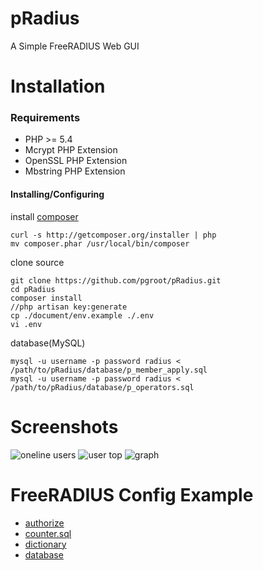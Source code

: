# pRadius
A Simple FreeRADIUS Web GUI

# Installation

### Requirements

* PHP >= 5.4
* Mcrypt PHP Extension
* OpenSSL PHP Extension
* Mbstring PHP Extension

#### Installing/Configuring

install [composer](http://getcomposer.org)
```
curl -s http://getcomposer.org/installer | php
mv composer.phar /usr/local/bin/composer
```
clone source
```
git clone https://github.com/pgroot/pRadius.git
cd pRadius
composer install
//php artisan key:generate
cp ./document/env.example ./.env
vi .env
```
database(MySQL)
```
mysql -u username -p password radius < /path/to/pRadius/database/p_member_apply.sql
mysql -u username -p password radius < /path/to/pRadius/database/p_operators.sql
```

# Screenshots
![oneline users](https://raw.githubusercontent.com/pgroot/pRadius/master/Screenshots/online.png)
![user top](https://raw.githubusercontent.com/pgroot/pRadius/master/Screenshots/usertop.png)
![graph](https://raw.githubusercontent.com/pgroot/pRadius/master/Screenshots/graph.png)

# FreeRADIUS Config Example
* [authorize](https://github.com/pgroot/pRadius/tree/master/document/authorize.md)
* [counter.sql](https://github.com/pgroot/pRadius/tree/master/document/counter.sql.md)
* [dictionary](https://github.com/pgroot/pRadius/tree/master/document/dictionary.md)
* [database](https://github.com/pgroot/pRadius/tree/master/document/database.md)